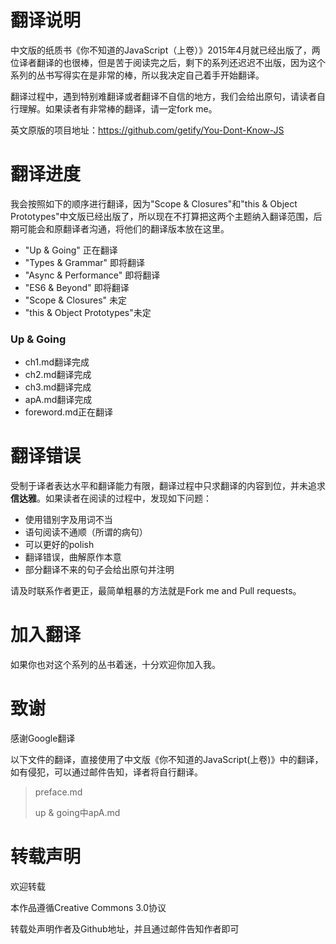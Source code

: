 # 翻译说明

中文版的纸质书《你不知道的JavaScript（上卷）》2015年4月就已经出版了，两位译者翻译的也很棒，但是苦于阅读完之后，剩下的系列还迟迟不出版，因为这个系列的丛书写得实在是非常的棒，所以我决定自己着手开始翻译。

翻译过程中，遇到特别难翻译或者翻译不自信的地方，我们会给出原句，请读者自行理解。如果读者有非常棒的翻译，请一定fork me。

英文原版的项目地址：https://github.com/getify/You-Dont-Know-JS

# 翻译进度

我会按照如下的顺序进行翻译，因为"Scope & Closures"和"this & Object Prototypes"中文版已经出版了，所以现在不打算把这两个主题纳入翻译范围，后期可能会和原翻译者沟通，将他们的翻译版本放在这里。

- "Up & Going"     正在翻译
- "Types & Grammar"   即将翻译
- "Async & Performance" 即将翻译
- "ES6 & Beyond"        即将翻译
- "Scope & Closures"    未定
- "this & Object Prototypes"未定

### Up & Going

* ch1.md翻译完成
* ch2.md翻译完成
* ch3.md翻译完成
* apA.md翻译完成
* foreword.md正在翻译

# 翻译错误

受制于译者表达水平和翻译能力有限，翻译过程中只求翻译的内容到位，并未追求**信达雅**。如果读者在阅读的过程中，发现如下问题：

* 使用错别字及用词不当
* 语句阅读不通顺（所谓的病句）
* 可以更好的polish
* 翻译错误，曲解原作本意
* 部分翻译不来的句子会给出原句并注明

请及时联系作者更正，最简单粗暴的方法就是Fork me and Pull requests。

# 加入翻译

如果你也对这个系列的丛书着迷，十分欢迎你加入我。

# 致谢

感谢Google翻译

以下文件的翻译，直接使用了中文版《你不知道的JavaScript(上卷)》中的翻译，如有侵犯，可以通过邮件告知，译者将自行翻译。

> preface.md
>
> up & going中apA.md

# 转载声明

欢迎转载

本作品遵循Creative Commons 3.0协议

转载处声明作者及Github地址，并且通过邮件告知作者即可







